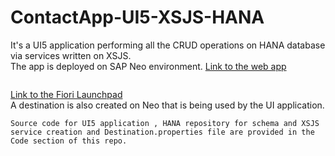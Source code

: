 # ContactApp-UI5-XSJS-HANA

It's a UI5 application performing all the CRUD operations on HANA database via services written on XSJS.
<br>The app is deployed on SAP Neo environment.
<a href="https://contactapp-i338022trial.dispatcher.hanatrial.ondemand.com/index.html?hc_reset">Link to the web app</a> <pre>    </pre><a href="https://flpportal-i338022trial.dispatcher.hanatrial.ondemand.com/sites?siteId=821b2b17-a95b-4ff2-bb54-9c551eb99b49&evictCache=true#Shell-home">Link to the Fiori Launchpad</a>
<br>A destination is also created on Neo that is being used by the UI application.

```
Source code for UI5 application , HANA repository for schema and XSJS service creation and Destination.properties file are provided in the Code section of this repo.

````
